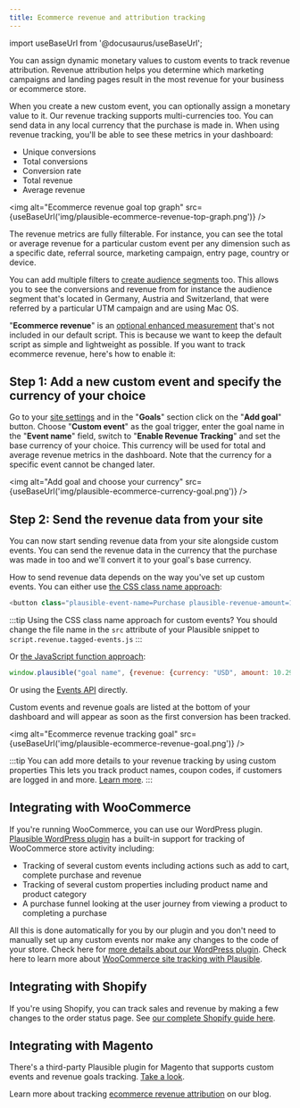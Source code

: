 ```yaml
---
title: Ecommerce revenue and attribution tracking
---
```


import useBaseUrl from '@docusaurus/useBaseUrl';

You can assign dynamic monetary values to custom events to track revenue attribution. Revenue attribution helps you determine which marketing campaigns and landing pages result in the most revenue for your business or ecommerce store.

When you create a new custom event, you can optionally assign a monetary value to it. Our revenue tracking supports multi-currencies too. You can send data in any local currency that the purchase is made in. When using revenue tracking, you'll be able to see these metrics in your dashboard:

* Unique conversions
* Total conversions
* Conversion rate
* Total revenue
* Average revenue

<img alt="Ecommerce revenue goal top graph" src={useBaseUrl('img/plausible-ecommerce-revenue-top-graph.png')} />

The revenue metrics are fully filterable. For instance, you can see the total or average revenue for a particular custom event per any dimension such as a specific date, referral source, marketing campaign, entry page, country or device.

You can add multiple filters to [create audience segments](filters-segments.md) too. This allows you to see the conversions and revenue from for instance the audience segment that's located in Germany, Austria and Switzerland, that were referred by a particular UTM campaign and are using Mac OS.

"**Ecommerce revenue**" is an [optional enhanced measurement](script-extensions.md) that's not included in our default script. This is because we want to keep the default script as simple and lightweight as possible. If you want to track ecommerce revenue, here's how to enable it:

## Step 1: Add a new custom event and specify the currency of your choice

Go to your [site settings](website-settings.md) and in the "**Goals**" section click on the "**Add goal**" button. Choose "**Custom event**" as the goal trigger, enter the goal name in the "**Event name**" field, switch to "**Enable Revenue Tracking**" and set the base currency of your choice. This currency will be used for total and average revenue metrics in the dashboard. Note that the currency for a specific event cannot be changed later.

<img alt="Add goal and choose your currency" src={useBaseUrl('img/plausible-ecommerce-currency-goal.png')} />

## Step 2: Send the revenue data from your site

You can now start sending revenue data from your site alongside custom events. You can send the revenue data in the currency that the purchase was made in too and we'll convert it to your goal's base currency.

How to send revenue data depends on the way you've set up custom events. You can either use [the CSS class name approach](custom-event-goals.md):

```javascript
<button class="plausible-event-name=Purchase plausible-revenue-amount=10.29 plausible-revenue-currency=EUR"></button>
```

:::tip Using the CSS class name approach for custom events?
You should change the file name in the `src` attribute of your Plausible snippet to `script.revenue.tagged-events.js`
:::

Or [the JavaScript function approach](custom-event-goals.md#trigger-custom-events-manually-with-a-javascript-function):

```javascript
window.plausible("goal name", {revenue: {currency: "USD", amount: 10.29}})
```

Or using the [Events API](events-api.md) directly.

Custom events and revenue goals are listed at the bottom of your dashboard and will appear as soon as the first conversion has been tracked.

<img alt="Ecommerce revenue tracking goal" src={useBaseUrl('img/plausible-ecommerce-revenue-goal.png')} />

:::tip You can add more details to your revenue tracking by using custom properties
This lets you track product names, coupon codes, if customers are logged in and more. [Learn more](/custom-props/introduction.md).
:::

## Integrating with WooCommerce

If you're running WooCommerce, you can use our WordPress plugin. [Plausible WordPress plugin](https://wordpress.org/plugins/plausible-analytics/) has a built-in support for tracking of WooCommerce store activity including:

* Tracking of several custom events including actions such as add to cart, complete purchase and revenue
* Tracking of several custom properties including product name and product category
* A purchase funnel looking at the user journey from viewing a product to completing a purchase

All this is done automatically for you by our plugin and you don't need to manually set up any custom events nor make any changes to the code of your store. Check here for [more details about our WordPress plugin](https://plausible.io/wordpress-analytics-plugin). Check here to learn more about [WooCommerce site tracking with Plausible](https://plausible.io/blog/woocommerce-analytics-plugin).

## Integrating with Shopify

If you're using Shopify, you can track sales and revenue by making a few changes to the order status page. See [our complete Shopify guide here](shopify-integration.md).

## Integrating with Magento

There's a third-party Plausible plugin for Magento that supports custom events and revenue goals tracking. [Take a look](https://github.com/Pixel-Open/magento-plausible).

Learn more about tracking [ecommerce revenue attribution](https://plausible.io/blog/ecommerce-revenue-attribution) on our blog.
